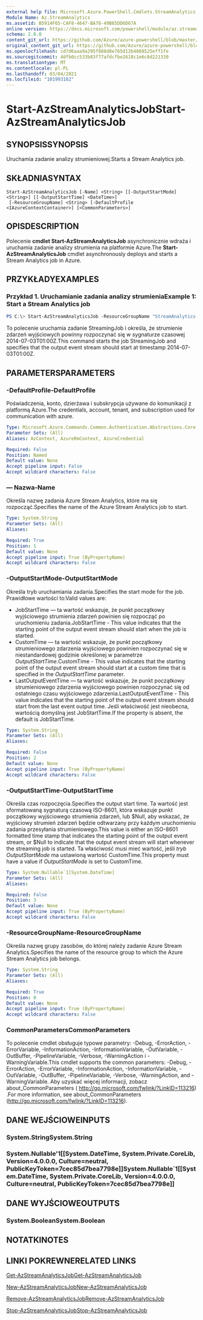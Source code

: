 ```yaml
---
external help file: Microsoft.Azure.PowerShell.Cmdlets.StreamAnalytics.dll-Help.xml
Module Name: Az.StreamAnalytics
ms.assetid: B5914F65-CAF8-4647-BA78-49B65DD6D67A
online version: https://docs.microsoft.com/powershell/module/az.streamanalytics/start-azstreamanalyticsjob
schema: 2.0.0
content_git_url: https://github.com/Azure/azure-powershell/blob/master/src/StreamAnalytics/StreamAnalytics/help/Start-AzStreamAnalyticsJob.md
original_content_git_url: https://github.com/Azure/azure-powershell/blob/master/src/StreamAnalytics/StreamAnalytics/help/Start-AzStreamAnalyticsJob.md
ms.openlocfilehash: cd7d6aaa9a295f888d8e765d12b4088525eff1fe
ms.sourcegitcommit: 4dfb0cc533b83f77afdcfbe2618c1e6c8d221330
ms.translationtype: MT
ms.contentlocale: pl-PL
ms.lasthandoff: 03/04/2021
ms.locfileid: "101993182"
---
```

# <span data-ttu-id="06c6a-101">Start-AzStreamAnalyticsJob</span><span class="sxs-lookup"><span data-stu-id="06c6a-101">Start-AzStreamAnalyticsJob</span></span>

## <span data-ttu-id="06c6a-102">SYNOPSIS</span><span class="sxs-lookup"><span data-stu-id="06c6a-102">SYNOPSIS</span></span>
<span data-ttu-id="06c6a-103">Uruchamia zadanie analizy strumieniowej.</span><span class="sxs-lookup"><span data-stu-id="06c6a-103">Starts a Stream Analytics job.</span></span>

## <span data-ttu-id="06c6a-104">SKŁADNIA</span><span class="sxs-lookup"><span data-stu-id="06c6a-104">SYNTAX</span></span>

```
Start-AzStreamAnalyticsJob [-Name] <String> [[-OutputStartMode] <String>] [[-OutputStartTime] <DateTime>]
 [-ResourceGroupName] <String> [-DefaultProfile <IAzureContextContainer>] [<CommonParameters>]
```

## <span data-ttu-id="06c6a-105">OPIS</span><span class="sxs-lookup"><span data-stu-id="06c6a-105">DESCRIPTION</span></span>
<span data-ttu-id="06c6a-106">Polecenie **cmdlet Start-AzStreamAnalyticsJob** asynchronicznie wdraża i uruchamia zadanie analizy strumienia na platformie Azure.</span><span class="sxs-lookup"><span data-stu-id="06c6a-106">The **Start-AzStreamAnalyticsJob** cmdlet asynchronously deploys and starts a Stream Analytics job in Azure.</span></span>

## <span data-ttu-id="06c6a-107">PRZYKŁADY</span><span class="sxs-lookup"><span data-stu-id="06c6a-107">EXAMPLES</span></span>

### <span data-ttu-id="06c6a-108">Przykład 1. Uruchamianie zadania analizy strumienia</span><span class="sxs-lookup"><span data-stu-id="06c6a-108">Example 1: Start a Stream Analytics job</span></span>
```powershell
PS C:\> Start-AzStreamAnalyticsJob -ResourceGroupName "StreamAnalytics-Default-West-US" -Name "StreamingJob" -OutputStartMode "CustomTime" -OutputStartTime "2014-07-03T01:00Z"
```

<span data-ttu-id="06c6a-109">To polecenie uruchamia zadanie StreamingJob i określa, że strumienie zdarzeń wyjściowych powinny rozpoczynać się w sygnaturze czasowej 2014-07-03T01:00Z.</span><span class="sxs-lookup"><span data-stu-id="06c6a-109">This command starts the job StreamingJob and specifies that the output event stream should start at timestamp 2014-07-03T01:00Z.</span></span>

## <span data-ttu-id="06c6a-110">PARAMETERS</span><span class="sxs-lookup"><span data-stu-id="06c6a-110">PARAMETERS</span></span>

### <span data-ttu-id="06c6a-111">-DefaultProfile</span><span class="sxs-lookup"><span data-stu-id="06c6a-111">-DefaultProfile</span></span>
<span data-ttu-id="06c6a-112">Poświadczenia, konto, dzierżawa i subskrypcja używane do komunikacji z platformą Azure.</span><span class="sxs-lookup"><span data-stu-id="06c6a-112">The credentials, account, tenant, and subscription used for communication with azure.</span></span>

```yaml
Type: Microsoft.Azure.Commands.Common.Authentication.Abstractions.Core.IAzureContextContainer
Parameter Sets: (All)
Aliases: AzContext, AzureRmContext, AzureCredential

Required: False
Position: Named
Default value: None
Accept pipeline input: False
Accept wildcard characters: False
```

### <span data-ttu-id="06c6a-113">— Nazwa</span><span class="sxs-lookup"><span data-stu-id="06c6a-113">-Name</span></span>
<span data-ttu-id="06c6a-114">Określa nazwę zadania Azure Stream Analytics, które ma się rozpocząć.</span><span class="sxs-lookup"><span data-stu-id="06c6a-114">Specifies the name of the Azure Stream Analytics job to start.</span></span>

```yaml
Type: System.String
Parameter Sets: (All)
Aliases:

Required: True
Position: 1
Default value: None
Accept pipeline input: True (ByPropertyName)
Accept wildcard characters: False
```

### <span data-ttu-id="06c6a-115">-OutputStartMode</span><span class="sxs-lookup"><span data-stu-id="06c6a-115">-OutputStartMode</span></span>
<span data-ttu-id="06c6a-116">Określa tryb uruchamiania zadania.</span><span class="sxs-lookup"><span data-stu-id="06c6a-116">Specifies the start mode for the job.</span></span>
<span data-ttu-id="06c6a-117">Prawidłowe wartości to:</span><span class="sxs-lookup"><span data-stu-id="06c6a-117">Valid values are:</span></span> 
- <span data-ttu-id="06c6a-118">JobStartTime — ta wartość wskazuje, że punkt początkowy wyjściowego strumienia zdarzeń powinien się rozpocząć po uruchomieniu zadania.</span><span class="sxs-lookup"><span data-stu-id="06c6a-118">JobStartTime - This value indicates that the starting point of the output event stream should start when the job is started.</span></span>
- <span data-ttu-id="06c6a-119">CustomTime — ta wartość wskazuje, że punkt początkowy strumieniowego zdarzenia wyjściowego powinien rozpoczynać się w niestandardowej godzinie określonej w parametrze *OutputStartTime.*</span><span class="sxs-lookup"><span data-stu-id="06c6a-119">CustomTime - This value indicates that the starting point of the output event stream should start at a custom time that is specified in the *OutputStartTime* parameter.</span></span> 
 - <span data-ttu-id="06c6a-120">LastOutputEventTime — ta wartość wskazuje, że punkt początkowy strumieniowego zdarzenia wyjściowego powinien rozpoczynać się od ostatniego czasu wyjściowego zdarzenia.</span><span class="sxs-lookup"><span data-stu-id="06c6a-120">LastOutputEventTime - This value indicates that the starting point of the output event stream should start from the last event output time.</span></span>
<span data-ttu-id="06c6a-121">Jeśli właściwość jest nieobecna, wartością domyślną jest JobStartTime.</span><span class="sxs-lookup"><span data-stu-id="06c6a-121">If the property is absent, the default is JobStartTime.</span></span>

```yaml
Type: System.String
Parameter Sets: (All)
Aliases:

Required: False
Position: 2
Default value: None
Accept pipeline input: True (ByPropertyName)
Accept wildcard characters: False
```

### <span data-ttu-id="06c6a-122">-OutputStartTime</span><span class="sxs-lookup"><span data-stu-id="06c6a-122">-OutputStartTime</span></span>
<span data-ttu-id="06c6a-123">Określa czas rozpoczęcia.</span><span class="sxs-lookup"><span data-stu-id="06c6a-123">Specifies the output start time.</span></span>
<span data-ttu-id="06c6a-124">Ta wartość jest sformatowaną sygnaturą czasową ISO-8601, która wskazuje punkt początkowy wyjściowego strumienia zdarzeń, lub $Null, aby wskazać, że wyjściowy strumień zdarzeń będzie odtwarzany przy każdym uruchomieniu zadania przesyłania strumieniowego.</span><span class="sxs-lookup"><span data-stu-id="06c6a-124">This value is either an ISO-8601 formatted time stamp that indicates the starting point of the output event stream, or $Null to indicate that the output event stream will start whenever the streaming job is started.</span></span>
<span data-ttu-id="06c6a-125">Ta właściwość musi mieć wartość, jeśli *tryb OutputStartMode* ma ustawioną wartość CustomTime.</span><span class="sxs-lookup"><span data-stu-id="06c6a-125">This property must have a value if *OutputStartMode* is set to CustomTime.</span></span>

```yaml
Type: System.Nullable`1[System.DateTime]
Parameter Sets: (All)
Aliases:

Required: False
Position: 3
Default value: None
Accept pipeline input: True (ByPropertyName)
Accept wildcard characters: False
```

### <span data-ttu-id="06c6a-126">-ResourceGroupName</span><span class="sxs-lookup"><span data-stu-id="06c6a-126">-ResourceGroupName</span></span>
<span data-ttu-id="06c6a-127">Określa nazwę grupy zasobów, do której należy zadanie Azure Stream Analytics.</span><span class="sxs-lookup"><span data-stu-id="06c6a-127">Specifies the name of the resource group to which the Azure Stream Analytics job belongs.</span></span>

```yaml
Type: System.String
Parameter Sets: (All)
Aliases:

Required: True
Position: 0
Default value: None
Accept pipeline input: True (ByPropertyName)
Accept wildcard characters: False
```

### <span data-ttu-id="06c6a-128">CommonParameters</span><span class="sxs-lookup"><span data-stu-id="06c6a-128">CommonParameters</span></span>
<span data-ttu-id="06c6a-129">To polecenie cmdlet obsługuje typowe parametry: -Debug, -ErrorAction, -ErrorVariable, -InformationAction, -InformationVariable, -OutVariable, -OutBuffer, -PipelineVariable, -Verbose, -WarningAction i -WarningVariable.</span><span class="sxs-lookup"><span data-stu-id="06c6a-129">This cmdlet supports the common parameters: -Debug, -ErrorAction, -ErrorVariable, -InformationAction, -InformationVariable, -OutVariable, -OutBuffer, -PipelineVariable, -Verbose, -WarningAction, and -WarningVariable.</span></span> <span data-ttu-id="06c6a-130">Aby uzyskać więcej informacji, zobacz about_CommonParameters ( http://go.microsoft.com/fwlink/?LinkID=113216) .</span><span class="sxs-lookup"><span data-stu-id="06c6a-130">For more information, see about_CommonParameters (http://go.microsoft.com/fwlink/?LinkID=113216).</span></span>

## <span data-ttu-id="06c6a-131">DANE WEJŚCIOWE</span><span class="sxs-lookup"><span data-stu-id="06c6a-131">INPUTS</span></span>

### <span data-ttu-id="06c6a-132">System.String</span><span class="sxs-lookup"><span data-stu-id="06c6a-132">System.String</span></span>

### <span data-ttu-id="06c6a-133">System.Nullable'1[[System.DateTime, System.Private.CoreLib, Version=4.0.0.0, Culture=neutral, PublicKeyToken=7cec85d7bea7798e]]</span><span class="sxs-lookup"><span data-stu-id="06c6a-133">System.Nullable\`1[[System.DateTime, System.Private.CoreLib, Version=4.0.0.0, Culture=neutral, PublicKeyToken=7cec85d7bea7798e]]</span></span>

## <span data-ttu-id="06c6a-134">DANE WYJŚCIOWE</span><span class="sxs-lookup"><span data-stu-id="06c6a-134">OUTPUTS</span></span>

### <span data-ttu-id="06c6a-135">System.Boolean</span><span class="sxs-lookup"><span data-stu-id="06c6a-135">System.Boolean</span></span>

## <span data-ttu-id="06c6a-136">NOTATKI</span><span class="sxs-lookup"><span data-stu-id="06c6a-136">NOTES</span></span>

## <span data-ttu-id="06c6a-137">LINKI POKREWNE</span><span class="sxs-lookup"><span data-stu-id="06c6a-137">RELATED LINKS</span></span>

[<span data-ttu-id="06c6a-138">Get-AzStreamAnalyticsJob</span><span class="sxs-lookup"><span data-stu-id="06c6a-138">Get-AzStreamAnalyticsJob</span></span>](./Get-AzStreamAnalyticsJob.md)

[<span data-ttu-id="06c6a-139">New-AzStreamAnalyticsJob</span><span class="sxs-lookup"><span data-stu-id="06c6a-139">New-AzStreamAnalyticsJob</span></span>](./New-AzStreamAnalyticsJob.md)

[<span data-ttu-id="06c6a-140">Remove-AzStreamAnalyticsJob</span><span class="sxs-lookup"><span data-stu-id="06c6a-140">Remove-AzStreamAnalyticsJob</span></span>](./Remove-AzStreamAnalyticsJob.md)

[<span data-ttu-id="06c6a-141">Stop-AzStreamAnalyticsJob</span><span class="sxs-lookup"><span data-stu-id="06c6a-141">Stop-AzStreamAnalyticsJob</span></span>](./Stop-AzStreamAnalyticsJob.md)


